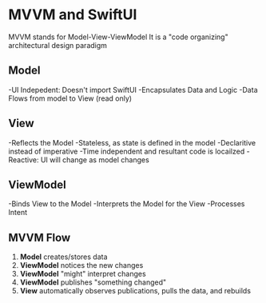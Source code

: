 # MVVM and SwiftUI

MVVM stands for Model-View-ViewModel
It is a "code organizing" architectural design paradigm

## Model
-UI Indepedent: Doesn't import SwiftUI
-Encapsulates Data and Logic
-Data Flows from model to View (read only)

## View
-Reflects the Model
-Stateless, as state is defined in the model
-Declaritive instead of imperative
-Time independent and resultant code is locailzed
-Reactive: UI will change as model changes

## ViewModel
-Binds View to the Model
-Interprets the Model for the View
-Processes Intent

## MVVM Flow
1. **Model** creates/stores data
2. **ViewModel** notices the new changes
3. **ViewModel** "might" interpret changes
4. **ViewModel** publishes "something changed"
5. **View** automatically observes publications, pulls the data, and rebuilds
